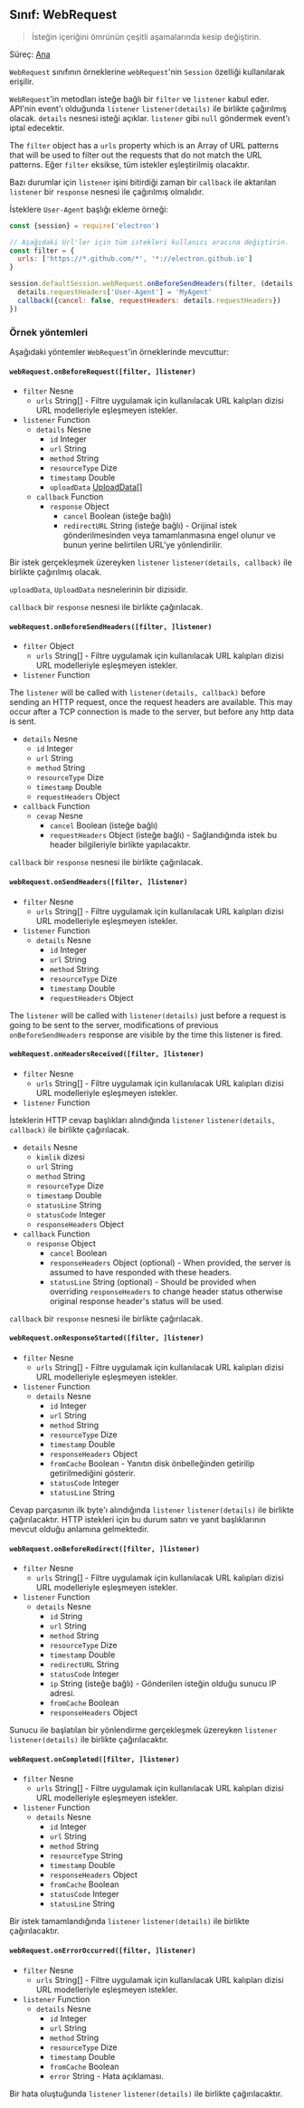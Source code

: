 ## Sınıf: WebRequest

> İsteğin içeriğini ömrünün çeşitli aşamalarında kesip değiştirin.

Süreç: [Ana](../glossary.md#main-process)

`WebRequest` sınıfının örneklerine `webRequest`'nin `Session` özelliği kullanılarak erişilir.

`WebRequest`'in metodları isteğe bağlı bir `filter` ve `listener` kabul eder. API'nin event'ı olduğunda `listener` `listener(details)` ile birlikte çağırılmış olacak. `details` nesnesi isteği açıklar. `listener` gibi `null` göndermek event'ı iptal edecektir.

The `filter` object has a `urls` property which is an Array of URL patterns that will be used to filter out the requests that do not match the URL patterns. Eğer `filter` eksikse, tüm istekler eşleştirilmiş olacaktır.

Bazı durumlar için `listener` işini bitirdiği zaman bir `callback` ile aktarılan `listener` bir `response` nesnesi ile çağırılmış olmalıdır.

İsteklere `User-Agent` başlığı ekleme örneği:

```javascript
const {session} = require('electron')

// Aşağıdaki Url'ler için tüm istekleri kullanıcı aracına değiştirin.
const filter = {
  urls: ['https://*.github.com/*', '*://electron.github.io']
}

session.defaultSession.webRequest.onBeforeSendHeaders(filter, (details, callback) => {
  details.requestHeaders['User-Agent'] = 'MyAgent'
  callback({cancel: false, requestHeaders: details.requestHeaders})
})
```

### Örnek yöntemleri

Aşağıdaki yöntemler `WebRequest`'in örneklerinde mevcuttur:

#### `webRequest.onBeforeRequest([filter, ]listener)`

* `filter` Nesne 
  * `urls` String[] - Filtre uygulamak için kullanılacak URL kalıpları dizisi URL modelleriyle eşleşmeyen istekler.
* `listener` Function 
  * `details` Nesne 
    * `id` Integer
    * `url` String
    * `method` String
    * `resourceType` Dize
    * `timestamp` Double
    * `uploadData` [UploadData[]](structures/upload-data.md)
  * `callback` Function 
    * `response` Object 
      * `cancel` Boolean (isteğe bağlı)
      * `redirectURL` String (isteğe bağlı) - Orijinal istek gönderilmesinden veya tamamlanmasına engel olunur ve bunun yerine belirtilen URL'ye yönlendirilir.

Bir istek gerçekleşmek üzereyken `listener` `listener(details, callback)` ile birlikte çağırılmış olacak.

`uploadData`, `UploadData` nesnelerinin bir dizisidir.

`callback` bir `response` nesnesi ile birlikte çağırılacak.

#### `webRequest.onBeforeSendHeaders([filter, ]listener)`

* `filter` Object 
  * `urls` String[] - Filtre uygulamak için kullanılacak URL kalıpları dizisi URL modelleriyle eşleşmeyen istekler.
* `listener` Function

The `listener` will be called with `listener(details, callback)` before sending an HTTP request, once the request headers are available. This may occur after a TCP connection is made to the server, but before any http data is sent.

* `details` Nesne 
  * `id` Integer
  * `url` String
  * `method` String
  * `resourceType` Dize
  * `timestamp` Double
  * `requestHeaders` Object
* `callback` Function 
  * `cevap` Nesne 
    * `cancel` Boolean (isteğe bağlı)
    * `requestHeaders` Object (isteğe bağlı) - Sağlandığında istek bu header bilgileriyle birlikte yapılacaktır.

`callback` bir `response` nesnesi ile birlikte çağırılacak.

#### `webRequest.onSendHeaders([filter, ]listener)`

* `filter` Nesne 
  * `urls` String[] - Filtre uygulamak için kullanılacak URL kalıpları dizisi URL modelleriyle eşleşmeyen istekler.
* `listener` Function 
  * `details` Nesne 
    * `id` Integer
    * `url` String
    * `method` String
    * `resourceType` Dize
    * `timestamp` Double
    * `requestHeaders` Object

The `listener` will be called with `listener(details)` just before a request is going to be sent to the server, modifications of previous `onBeforeSendHeaders` response are visible by the time this listener is fired.

#### `webRequest.onHeadersReceived([filter, ]listener)`

* `filter` Nesne 
  * `urls` String[] - Filtre uygulamak için kullanılacak URL kalıpları dizisi URL modelleriyle eşleşmeyen istekler.
* `listener` Function

İsteklerin HTTP cevap başlıkları alındığında `listener` `listener(details, callback)` ile birlikte çağırılacak.

* `details` Nesne 
  * `kimlik` dizesi
  * `url` String
  * `method` String
  * `resourceType` Dize
  * `timestamp` Double
  * `statusLine` String
  * `statusCode` Integer
  * `responseHeaders` Object
* `callback` Function 
  * `response` Object 
    * `cancel` Boolean
    * `responseHeaders` Object (optional) - When provided, the server is assumed to have responded with these headers.
    * `statusLine` String (optional) - Should be provided when overriding `responseHeaders` to change header status otherwise original response header's status will be used.

`callback` bir `response` nesnesi ile birlikte çağırılacak.

#### `webRequest.onResponseStarted([filter, ]listener)`

* `filter` Nesne 
  * `urls` String[] - Filtre uygulamak için kullanılacak URL kalıpları dizisi URL modelleriyle eşleşmeyen istekler.
* `listener` Function 
  * `details` Nesne 
    * `id` Integer
    * `url` String
    * `method` String
    * `resourceType` Dize
    * `timestamp` Double
    * `responseHeaders` Object
    * `fromCache` Boolean - Yanıtın disk önbelleğinden getirilip getirilmediğini gösterir.
    * `statusCode` Integer
    * `statusLine` String

Cevap parçasının ilk byte'ı alındığında `listener` `listener(details)` ile birlikte çağırılacaktır. HTTP istekleri için bu durum satırı ve yanıt başlıklarının mevcut olduğu anlamına gelmektedir.

#### `webRequest.onBeforeRedirect([filter, ]listener)`

* `filter` Nesne 
  * `urls` String[] - Filtre uygulamak için kullanılacak URL kalıpları dizisi URL modelleriyle eşleşmeyen istekler.
* `listener` Function 
  * `details` Nesne 
    * `id` String
    * `url` String
    * `method` String
    * `resourceType` Dize
    * `timestamp` Double
    * `redirectURL` String
    * `statusCode` Integer
    * `ip` String (isteğe bağlı) - Gönderilen isteğin olduğu sunucu IP adresi.
    * `fromCache` Boolean
    * `responseHeaders` Object

Sunucu ile başlatılan bir yönlendirme gerçekleşmek üzereyken `listener` `listener(details)` ile birlikte çağırılacaktır.

#### `webRequest.onCompleted([filter, ]listener)`

* `filter` Nesne 
  * `urls` String[] - Filtre uygulamak için kullanılacak URL kalıpları dizisi URL modelleriyle eşleşmeyen istekler.
* `listener` Function 
  * `details` Nesne 
    * `id` Integer
    * `url` String
    * `method` String
    * `resourceType` String
    * `timestamp` Double
    * `responseHeaders` Object
    * `fromCache` Boolean
    * `statusCode` Integer
    * `statusLine` String

Bir istek tamamlandığında `listener` `listener(details)` ile birlikte çağırılacaktır.

#### `webRequest.onErrorOccurred([filter, ]listener)`

* `filter` Nesne 
  * `urls` String[] - Filtre uygulamak için kullanılacak URL kalıpları dizisi URL modelleriyle eşleşmeyen istekler.
* `listener` Function 
  * `details` Nesne 
    * `id` Integer
    * `url` String
    * `method` String
    * `resourceType` Dize
    * `timestamp` Double
    * `fromCache` Boolean
    * `error` String - Hata açıklaması.

Bir hata oluştuğunda `listener` `listener(details)` ile birlikte çağırılacaktır.